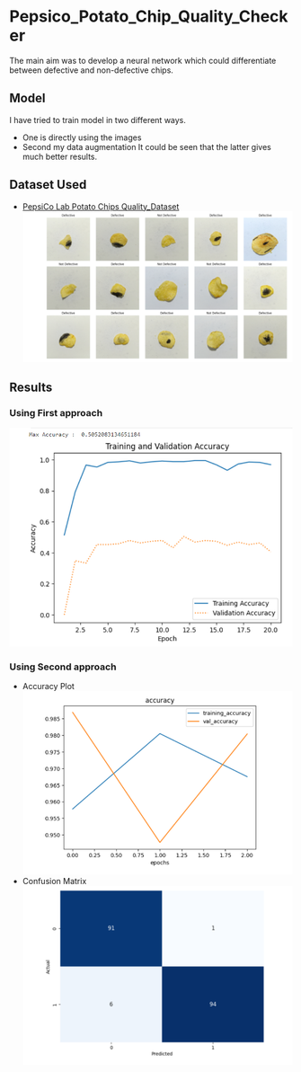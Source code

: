# Pepsico_Potato_Chip_Quality_Checker
The main aim was to develop a neural network which could differentiate between defective and non-defective chips.

## Model
I have tried to train model in two different ways.
  * One is directly using the images
  * Second my data augmentation
It could be seen that the latter gives much better results.

## Dataset Used 
* [PepsiCo Lab Potato Chips Quality_Dataset](https://www.kaggle.com/datasets/concaption/pepsico-lab-potato-quality-control) \
![sample_data](https://github.com/amanjain-786/Pepsico_Potato_Chip_Quality_Checker/blob/main/readMe_pics/Screenshot%202024-06-27%20142813.png)


## Results
### Using First approach 
![accuracy_plot](https://github.com/amanjain-786/Pepsico_Potato_Chip_Quality_Checker/blob/main/readMe_pics/accuracy_1st.png)

### Using Second approach
* Accuracy Plot \
![accuracy_plot](https://github.com/amanjain-786/Pepsico_Potato_Chip_Quality_Checker/blob/main/readMe_pics/accuracy_2nd.png)
* Confusion Matrix \
![confusion matrix](https://github.com/amanjain-786/Pepsico_Potato_Chip_Quality_Checker/blob/main/readMe_pics/confusion_matrix_2nd.png)
